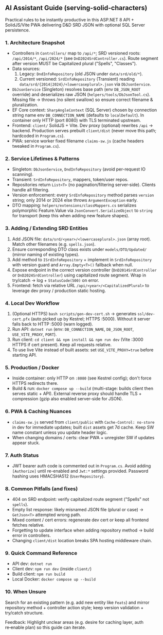 ## AI Assistant Guide (serving-solid-characters)
Practical rules to be instantly productive in this ASP.NET 8 API + SolidJS/Vite PWA delivering D&D SRD JSON with optional SQL Server persistence.

### 1. Architecture Snapshot
- Controllers in `Controllers/` map to `/api/*`; SRD versioned roots: `/api/2014/*`, `/api/2024/*` (see `DnD2024SrdController.cs`). Route segment after version MUST be Capitalized plural ("Spells", "Classes").
- Data sources:
	1. Legacy: `DndInfoRepository` (old JSON under `data/srd/old/*`).
	2. Current versioned: `SrdInfoRepository` (Transient) reading `data/srd/{2014|2024}/<lowercaseplural>.json` via `DbJsonService`.
- `DbJsonService` (Singleton) resolves base path (env `DB_JSON_ROOT` override) and deserializes raw JSON (`helpers/tools/DbJsonTool.cs`). Missing file -> throws (no silent swallow) so ensure correct filename & pluralization.
- EF Core context: `SharpAngleContext` (SQL Server) chosen by connection string name env `DB_CONNECTION_NAME` (defaults to `localDefault`). In container only HTTP (port 8080) with TLS terminated upstream.
- Frontend: `client/` SolidJS + Vite. Dev proxy (optional) rewrites `/api` -> backend. Production serves prebuilt `client/dist` (never move this path; hardcoded in `Program.cs`).
- PWA: service worker fixed filename `claims-sw.js` (cache headers tweaked in `Program.cs`).

### 2. Service Lifetimes & Patterns
- Singleton: `DbJsonService`, `DndInfoRepository` (avoid per-request IO scanning).
- Transient: `SrdInfoRepository`, mappers, token/user repos.
- Repositories return `List<T>` (no pagination/filtering server‑side). Clients handle all filtering.
- Version enforcement: every `SrdInfoRepository` method parses `version` string; only 2014 or 2024 else throws `ArgumentException` early.
- DTO mapping: `helpers/extensions/classMappers.cs` serializes polymorphic Feature.Value via `JsonConvert.SerializeObject` to `string` for transport (keep this when adding new feature shapes).

### 3. Adding / Extending SRD Entities
1. Add JSON file: `data/srd/<year>/<lowercaseplural>.json` (array root). Match other filenames (e.g. `spells.json`).
2. Ensure corresponding DTO class exists under `models/DTO/Updated/` (mirror naming of existing types).
3. Add method to `ISrdInfoRepository` + implement in `SrdInfoRepository` with version guard and `Array.Empty<T>()` fallback when null.
4. Expose endpoint in the correct version controller (`DnD2014SrdController` or `DnD2024SrdController`) using capitalized route segment. Wrap in try/catch -> log + `StatusCode(500)` on error.
5. Frontend: fetch via relative URL `/api/<year>/<CapitalizedPlural>` to leverage dev proxy / production static hosting.

### 4. Local Dev Workflow
1. (Optional HTTPS) `bash scripts/gen-dev-cert.sh` -> generates `ssl/dev-cert.pfx` (auto picked up by Kestrel; HTTPS :5000). Without it server falls back to HTTP :5000 (warn logged).
2. Run API: `dotnet run` (env: `DB_CONNECTION_NAME`, `DB_JSON_ROOT`, `USE_VITE_PROXY`, `PORT`).
3. Run client: `cd client && npm install && npm run dev` (Vite :3000 HTTPS if cert present). Keep all requests relative.
4. To use live Vite instead of built assets: set `USE_VITE_PROXY=true` before starting API.

### 5. Production / Docker
- Inside container: only HTTP on `:8080` (see Kestrel config); don't force HTTPS redirects there.
- Build & run: `docker compose up --build` (multi-stage: builds client then serves static + API). External reverse proxy should handle TLS + compression (gzip also enabled server-side for JSON).

### 6. PWA & Caching Nuances
- `claims-sw.js` served from `client/public` with `Cache-Control: no-store` in dev for immediate updates; built `dist` assets get 7d cache. Keep SW name constant unless you update header logic.
- When changing domains / certs: clear PWA + unregister SW if updates appear stuck.

### 7. Auth Status
- JWT bearer auth code is commented out in `Program.cs`. Avoid adding `[Authorize]` until re-enabled and `Jwt:*` settings provided. Password hashing uses HMACSHA512 (`UserRepository`).

### 8. Common Pitfalls (and fixes)
- 404 on SRD endpoint: verify capitalized route segment ("Spells" not `spells`).
- Empty list response: likely misnamed JSON file (plural or case) -> `GetJson<T>` attempted wrong path.
- Mixed content / cert errors: regenerate dev cert or keep all frontend fetches relative.
- Forgetting to update interface when adding repository method -> build error in controllers.
- Changing `client/dist` location breaks SPA hosting middleware chain.

### 9. Quick Command Reference
- API dev: `dotnet run`
- Client dev: `npm run dev` (inside `client/`)
- Build client: `npm run build`
- Local Docker: `docker compose up --build`

### 10. When Unsure
Search for an existing pattern (e.g. add new entity like `Feats`) and mirror repository method + controller action style; keep version validation + try/catch structure.

Feedback: Highlight unclear areas (e.g. desire for caching layer, auth re‑enable plan) so this guide can iterate.
